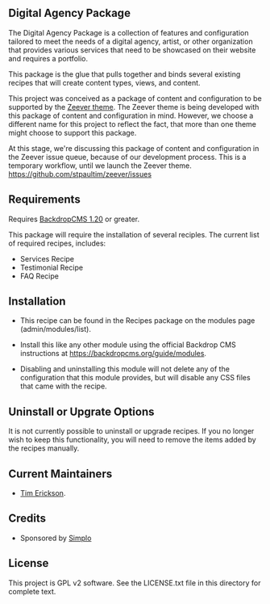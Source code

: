 Digital Agency Package
----------------------

The Digital Agency Package is a collection of features and configuration tailored to 
meet the needs of a digital agency, artist, or other organization that provides various
services that need to be showcased on their website and requires a portfolio.

This package is the glue that pulls together and binds several existing recipes that 
will create content types, views, and content. 

This project was conceived as a package of content and configuration to be supported
by the [Zeever theme](https://github.com/stpaultim/zeever/wiki). The Zeever theme is being developed with this package of content
and configuration in mind. However, we choose a different name for this project to 
reflect the fact, that more than one theme might choose to support this package.

At this stage, we're discussing this package of content and configuration in the Zeever
issue queue, because of our development process. This is a temporary workflow, until 
we launch the Zeever theme. 
https://github.com/stpaultim/zeever/issues

Requirements
------------

Requires [BackdropCMS 1.20](https://github.com/backdrop/backdrop/releases/tag/1.20.0) or greater.

This package will require the installation of several reciples. The current list of 
required recipes, includes:

* Services Recipe
* Testimonial Recipe
* FAQ Recipe

Installation
------------

- This recipe can be found in the Recipes package on the modules 
  page (admin/modules/list).

- Install this like any other module using the official Backdrop CMS 
  instructions at https://backdropcms.org/guide/modules.

- Disabling and uninstalling this module will not delete any of the 
  configuration that this module provides, but will disable any CSS
  files that came with the recipe.

Uninstall or Upgrate Options
----------------------------

It is not currently possible to uninstall or upgrade recipes.
If you no longer wish to keep this functionality, you will need 
to remove the items added by the recipes manually.

Current Maintainers
-------------------

- [Tim Erickson](https://github.com/stpaultim).

Credits
-------

- Sponsored by [Simplo](https://www.simplo.site)

License
-------

This project is GPL v2 software. 
See the LICENSE.txt file in this directory for complete text.
